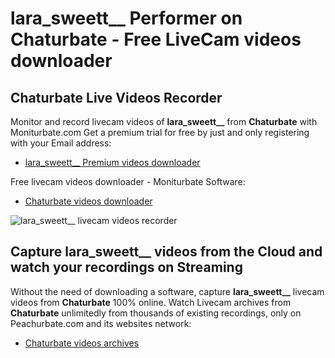 # lara_sweett__ Performer on Chaturbate - Free LiveCam videos downloader

## Chaturbate Live Videos Recorder

Monitor and record livecam videos of **lara_sweett__** from **Chaturbate** with Moniturbate.com
Get a premium trial for free by just and only registering with your Email address:
* [lara_sweett__ Premium videos downloader](https://moniturbate.com/request-demo-licence-key.html)

Free livecam videos downloader - Moniturbate Software:
* [Chaturbate videos downloader](https://moniturbate.com/moniturbate-download-software.html)

![lara_sweett__ livecam videos recorder](https://peachurnet.com/templates/moniturbate-software.png)


## Capture lara_sweett__ videos from the Cloud and watch your recordings on Streaming

Without the need of downloading a software, capture **lara_sweett__** livecam videos from **Chaturbate** 100% online.
Watch Livecam archives from **Chaturbate** unlimitedly from thousands of existing recordings, only on Peachurbate.com and its websites network:
* [Chaturbate videos archives](https://peachurnet.com/)